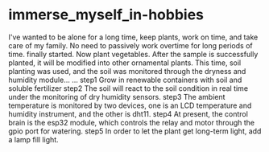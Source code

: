 # immerse_myself_in-hobbies
I've wanted to be alone for a long time, keep plants, work on time, and take care of my family. No need to passively work overtime for long periods of time. finally started. Now plant vegetables. After the sample is successfully planted, it will be modified into other ornamental plants. This time, soil planting was used, and the soil was monitored through the dryness and humidity module... ...
step1 Grow in renewable containers with soil and soluble fertilizer
step2 The soil will react to the soil condition in real time under the monitoring of dry humidity sensors.
step3 The ambient temperature is monitored by two devices, one is an LCD temperature and humidity instrument, and the other is dht11.
step4 At present, the control brain is the esp32 module, which controls the relay and motor through the gpio port for watering.
step5 In order to let the plant get long-term light, add a lamp fill light.
